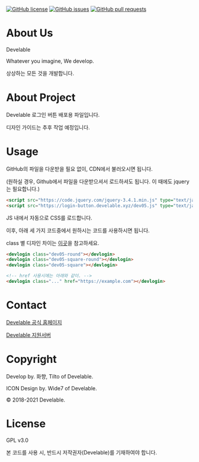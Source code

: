 [![GitHub license](https://img.shields.io/github/license/develable/Develable-Button?style=for-the-badge)](https://github.com/develable/Develable-Button) [![GitHub issues](https://img.shields.io/github/issues/develable/Develable-Button?style=for-the-badge)](https://github.com/develable/Develable-Button/issues) [![GitHub pull requests](https://img.shields.io/github/issues-pr/develable/Develable-Button?style=for-the-badge)](https://github.com/develable/Develable-Button/pulls) 

# About Us

Develable

Whatever you imagine, We develop.

상상하는 모든 것을 개발합니다.

# About Project

Develable 로그인 버튼 배포용 파일입니다.

디자인 가이드는 추후 작업 예정입니다.

# Usage

GitHub의 파일을 다운받을 필요 없이, CDN에서 불러오시면 됩니다.

(원하실 경우, Github에서 파일을 다운받으셔서 로드하셔도 됩니다. 이 때에도 jquery는 필요합니다.)

```html
<script src="https://code.jquery.com/jquery-3.4.1.min.js" type="text/javascript"></script>
<script src="https://login-button.develable.xyz/dev05.js" type="text/javascript"></script>
```

JS 내에서 자동으로 CSS를 로드합니다.

이후, 아래 세 가지 코드중에서 원하시는 코드를 사용하시면 됩니다.

class 별 디자인 차이는 [이곳](https://login-button.develable.xyz/)을 참고하세요.

```html
<devlogin class="dev05-round"></devlogin>
<devlogin class="dev05-square-round"></devlogin>
<devlogin class="dev05-square"></devlogin>

<!-- href 사용시에는 아래와 같이. -->
<devlogin class="..." href="https://example.com"></devlogin>
```

# Contact

[Develable 공식 홈페이지](https://develable.xyz)

[Develable 지원서버](https://invite.gg/Develable)

# Copyright

Develop by. 화향, Tilto of Develable.

ICON Design by. Wide7 of Develable.

© 2018-2021 Develable.

# License

GPL v3.0

본 코드를 사용 시, 반드시 저작권자(Develable)를 기재하여야 합니다.
